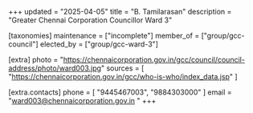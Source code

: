 +++
updated = "2025-04-05"
title = "B. Tamilarasan"
description = "Greater Chennai Corporation Councillor Ward 3"

[taxonomies]
maintenance = ["incomplete"]
member_of = ["group/gcc-council"]
elected_by = ["group/gcc-ward-3"]

[extra]
photo = "https://chennaicorporation.gov.in/gcc/council/council-address/photo/ward003.jpg"
sources = [
    "https://chennaicorporation.gov.in/gcc/who-is-who/index_data.jsp"
]

[extra.contacts]
phone = [
    "9445467003",
    "9884303000"
]
email = "ward003@chennaicorporation.gov.in "
+++
